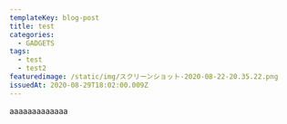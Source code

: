 ```yaml
---
templateKey: blog-post
title: test
categories:
  - GADGETS
tags:
  - test
  - test2
featuredimage: /static/img/スクリーンショット-2020-08-22-20.35.22.png
issuedAt: 2020-08-29T18:02:00.009Z
---
```

aaaaaaaaaaaaa
